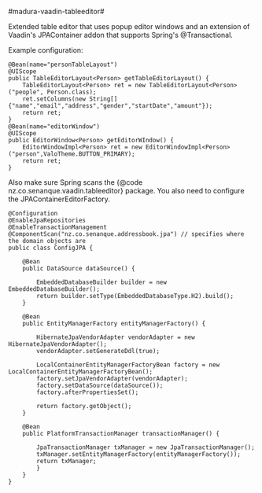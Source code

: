 #madura-vaadin-tableeditor#

Extended table editor that uses popup editor windows and an extension of Vaadin's JPAContainer addon that supports Spring's @Transactional.

Example configuration:

	@Bean(name="personTableLayout")
	@UIScope
	public TableEditorLayout<Person> getTableEditorLayout() {
		TableEditorLayout<Person> ret = new TableEditorLayout<Person>("people", Person.class);
		ret.setColumns(new String[]{"name","email","address","gender","startDate","amount"});
		return ret;
	}
	@Bean(name="editorWindow")
	@UIScope
	public EditorWindow<Person> getEditorWIndow() {
		EditorWindowImpl<Person> ret = new EditorWindowImpl<Person>("person",ValoTheme.BUTTON_PRIMARY);
		return ret;
	}

Also make sure Spring scans the {@code nz.co.senanque.vaadin.tableeditor} package. You also need to configure the JPAContainerEditorFactory.

	@Configuration
	@EnableJpaRepositories
	@EnableTransactionManagement
	@ComponentScan("nz.co.senanque.addressbook.jpa") // specifies where the domain objects are
	public class ConfigJPA {
	
		@Bean
		public DataSource dataSource() {
		
			EmbeddedDatabaseBuilder builder = new EmbeddedDatabaseBuilder();
			return builder.setType(EmbeddedDatabaseType.H2).build();
		}
		
		@Bean
		public EntityManagerFactory entityManagerFactory() {
		
			HibernateJpaVendorAdapter vendorAdapter = new HibernateJpaVendorAdapter();
			vendorAdapter.setGenerateDdl(true);
			
			LocalContainerEntityManagerFactoryBean factory = new LocalContainerEntityManagerFactoryBean();
			factory.setJpaVendorAdapter(vendorAdapter);
			factory.setDataSource(dataSource());
			factory.afterPropertiesSet();
			
			return factory.getObject();
		}
		
		@Bean
		public PlatformTransactionManager transactionManager() {
		
			JpaTransactionManager txManager = new JpaTransactionManager();
			txManager.setEntityManagerFactory(entityManagerFactory());
			return txManager;
			}
		}
	}


